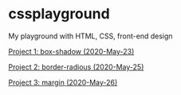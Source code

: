 # cssplayground

My playground with HTML, CSS, front-end design

[Project 1: box-shadow (2020-May-23)](https://github.com/trinafirefox/cssplayground/tree/master/2020-May-23rd)

[Project 2: border-radious (2020-May-25)](https://github.com/trinafirefox/cssplayground/tree/master/2020-May-25th)

[Project 3: margin (2020-May-26)](https://github.com/trinafirefox/cssplayground/tree/master/2020-May-26th)
